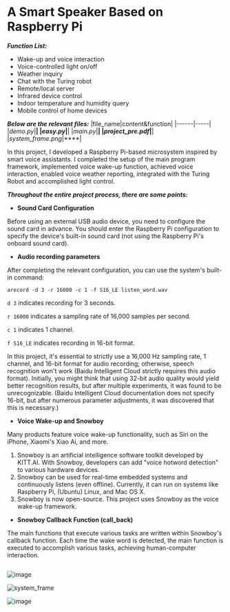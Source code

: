 # A Smart Speaker Based on Raspberry Pi

**_Function List:_**
- Wake-up and voice interaction
- Voice-controlled light on/off
- Weather inquiry
- Chat with the Turing robot
- Remote/local server
- Infrared device control
- Indoor temperature and humidity query
- Mobile control of home devices


**_Below are the relevant files:_**
|file_name|content&function|
|------|-----|
|_demo.py_|****|
|_easy.py_|****|
|_main.py_|****|
|_project_pre.pdf_|****|
|_system_frame.png_|****|



In this project, I developed a Raspberry Pi-based microsystem inspired by smart voice assistants. I completed the setup of the main program framework, implemented voice wake-up function, achieved voice interaction, enabled voice weather reporting, integrated with the Turing Robot and accomplished light control.

**_Throughout the entire project process, there are some points:_**

- **Sound Card Configuration**
  
Before using an external USB audio device, you need to configure the sound card in advance. You should enter the Raspberry Pi configuration to specify the device's built-in sound card (not using the Raspberry Pi's onboard sound card).

- **Audio recording parameters**

After completing the relevant configuration, you can use the system's built-in command:

`arecord -d 3 -r 16000 -c 1 -f S16_LE listen_word.wav`

`d 3` indicates recording for 3 seconds.

`r 16000` indicates a sampling rate of 16,000 samples per second.

`c 1` indicates 1 channel.

`f S16_LE` indicates recording in 16-bit format.

In this project, it's essential to strictly use a 16,000 Hz sampling rate, 1 channel, and 16-bit format for audio recording; otherwise, speech recognition won't work (Baidu Intelligent Cloud strictly requires this audio format). Initially, you might think that using 32-bit audio quality would yield better recognition results, but after multiple experiments, it was found to be unrecognizable. (Baidu Intelligent Cloud documentation does not specify 16-bit, but after numerous parameter adjustments, it was discovered that this is necessary.)

- **Voice Wake-up and Snowboy**

Many products feature voice wake-up functionality, such as Siri on the iPhone, Xiaomi's Xiao Ai, and more.

1. Snowboy is an artificial intelligence software toolkit developed by KITT.AI. With Snowboy, developers can add "voice hotword detection" to various hardware devices.
2. Snowboy can be used for real-time embedded systems and continuously listens (even offline). Currently, it can run on systems like Raspberry Pi, (Ubuntu) Linux, and Mac OS X.
3. Snowboy is now open-source. This project uses Snowboy as the voice wake-up framework.

- **Snowboy Callback Function (call_back)**

The main functions that execute various tasks are written within Snowboy's callback function. Each time the wake word is detected, the main function is executed to accomplish various tasks, achieving human-computer interaction.








<div align=center>
<img src=""  />
</div>

![image](https://github.com/anOrangeCat1/projects_sustech/assets/99580008/09866319-dd67-4345-868a-65e39d49b617)

![system_frame](https://github.com/anOrangeCat1/projects_sustech/assets/99580008/61792e10-50d5-47d0-97ed-899e03825490)

![image](https://github.com/anOrangeCat1/projects_sustech/assets/99580008/1740ab2f-bc60-49a1-be60-1c60104ec86d)

